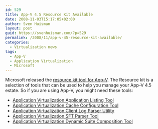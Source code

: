 ```yaml
---
id: 529
title: App-V 4.5 Resource Kit Available
date: 2008-11-03T15:17:05+02:00
author: Sven Huisman
layout: post
guid: https://svenhuisman.com/?p=529
permalink: /2008/11/app-v-45-resource-kit-available/
categories:
  - Virtualization news
tags:
  - App-V
  - Application Virtualization
  - Microsoft
---
```

Microsoft released the <a title="App-V resource kit" href="https://blogs.technet.com/virtualworld/archive/2008/11/03/app-v-4-5-resource-kit-available.aspx" target="_blank">resource kit tool for App-V</a>. The Resource kit is a selection of tools that can be used to help you manage your App-V 4.5 estate. So if you are using App-V, you might need these tools: 

  * <a href="https://www.microsoft.com/downloads/details.aspx?FamilyID=5da48313-cf6d-445d-af97-594f194ac759&DisplayLang=en" target="_blank">Application Virtualization Application Listing Tool</a>
  * <a href="https://www.microsoft.com/downloads/details.aspx?FamilyID=5e7089fa-c6ab-4150-8562-3b5bc14cd881&DisplayLang=en" target="_blank">Application Virtualization Cache Configuration Tool</a>
  * <a href="https://www.microsoft.com/downloads/details.aspx?FamilyID=72876c60-3a87-4705-b722-f73eb56219bf&DisplayLang=en" target="_blank">Application Virtualization Client Log Parser Utility</a>
  * <a href="https://www.microsoft.com/downloads/details.aspx?FamilyID=e5a7db27-304b-4cd1-9c80-7ba5fdaea97f&DisplayLang=en" target="_blank">Application Virtualization SFT Parser Tool</a>
  * <span style="text-decoration: underline;"><span style="color: #0066cc;"><a href="https://www.microsoft.com/downloads/details.aspx?FamilyID=daa898df-455f-438a-aa2a-421f05894098&DisplayLang=en" target="_blank">Application Virtualization Dynamic Suite Composition Tool</a></span></span>